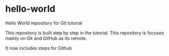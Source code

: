 # hello-world
Hello World repository for Git tutorial

This repository is built step by step in the tutorial.
This repository is focuses mainly on Git and GitHub as its remote.

It now includes steps for Github

